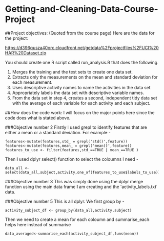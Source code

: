 # Getting-and-Cleaning-Data-Course-Project
##Project objectives:
(Quoted from the course page)
Here are the data for the project:

https://d396qusza40orc.cloudfront.net/getdata%2Fprojectfiles%2FUCI%20HAR%20Dataset.zip

You should create one R script called run_analysis.R that does the following.

1. Merges the training and the test sets to create one data set.
2. Extracts only the measurements on the mean and standard deviation for each measurement.
3. Uses descriptive activity names to name the activities in the data set
4. Appropriately labels the data set with descriptive variable names.
5. From the data set in step 4, creates a second, independent tidy data set with the average of each variable for each activity and each subject.

##How does the code work:
I will focus on the major points here since the code does what is stated above.

###Objective number 2
Firstly I used grepl to identify features that are either a mean or a standard deviation. For example -
```
features<-mutate(features,std_ = grepl('std()',feature))
features<-mutate(features,mean_ = grepl('mean()',feature))
features_to_use <- filter(features,std_==TRUE | mean_==TRUE )
```
Then I used dplyr select() function to select the coloumns I need -

```
data_all <-select(data_all,subject,activity,one_of(features_to_use$labels_to_use))
```

###Objective number 3
This was simply done using the dplyr merge function using the main data frame I am creating and the 'activity_labels.txt' data.

###Objective number 5
This is all dplyr.
We first group by -
```
activity_subject_df <- group_by(data_all,activity,subject)
```
Then we need to create a mean for each coloumn and summarise_each helps here instead of summarise
```
data_averaged<-summarise_each(activity_subject_df,funs(mean))
```
